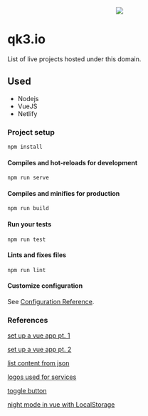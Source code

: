 <p align="center">
    <img src="https://cdn.discordapp.com/attachments/561938814063607823/565231590515408906/qk3.png">
</p>

# qk3.io

List of live projects hosted under this domain.

## Used

- Nodejs
- VueJS
- Netlify

### Project setup

```shell
npm install
```

#### Compiles and hot-reloads for development

```shell
npm run serve
```

#### Compiles and minifies for production

```shell
npm run build
```

#### Run your tests

```shell
npm run test
```

#### Lints and fixes files

```shell
npm run lint
```

#### Customize configuration

See [Configuration Reference](https://cli.vuejs.org/config/).

### References

[set up a vue app pt. 1](https://medium.com/html-all-the-things/get-up-and-running-with-vue-js-aae28064e9ee)

[set up a vue app pt. 2](https://medium.com/html-all-the-things/hatt-vue-js-2-9b34557f0305)

[list content from json](https://vuejs.org/v2/guide/list.html)

[logos used for services](https://freebiesupply.com/logos/)

[toggle button](https://codepen.io/mallendeo/pen/eLIiG)

[night mode in vue with LocalStorage](https://codepen.io/nathangath/pen/qYeOJJ)
